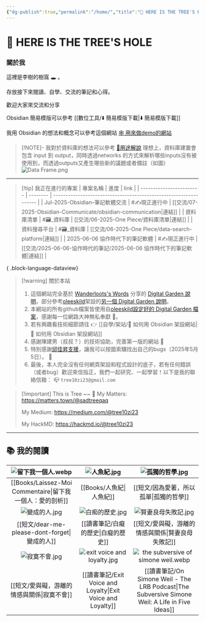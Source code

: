 ```yaml
---
{"dg-publish":true,"permalink":"/home/","title":"🌲 HERE IS THE TREE'S HOLE","tags":["DigitalGarden","obsidian","self_learing","website_design","gardenEntry"],"noteIcon":"3","created":"2025-05-06T02:37:02.000+08:00","updated":"2025-06-01T10:20:05.773+08:00"}
---
```



# 🌲 HERE IS THE TREE'S HOLE





### 關於我

這裡是李樹的樹窩 🕳️ 。

存放接下來閱讀、自學、交流的筆記和心得。

歡迎大家來交流和分享

Obsidian 簡易模版可以參考 [[數位工具/⬇️ 簡易模版下載\|⬇️ 簡易模版下載]]

我用 Obsidian 的想法和概念可以參考這個網站 [🕸️ 用來做demo的網站](https://dataframe-example.netlify.app)

> [!NOTE]- 我對於資料庫的想法可以參考 [🧪用途解說](https://dataframe-example.netlify.app/🧪%20用途解說/)
> 理想上，資料庫建置會包含 input 到 output，同時透過networks 的方式來解析哪些inputs沒有被使用到，而透過outputs又產生哪些新的議題或者備註（如圖）
> ![Data Frame.png](/img/user/img/Data%20Frame.png)


---


> [!tip] 我正在進行的專案
>  | 專案名稱                     | 進度       | link                                                              |
> | ------------------------ | -------- | ----------------------------------------------------------------- |
> | Jul-2025-Obsidian–筆記軟體交流 | #✍️現正進行中 | [[交流/07-2025-Obsidian-Communicate/obsidian-communication\|連結]] |
> | 資料庫清單                    | #🗃️_資料庫 | [[交流/06-2025-One Piece/資料庫清單\|連結]]                             |
> | 資料搜尋平台                   | #🗃️_資料庫 | [[交流/06-2025-One Piece/data-search-platform\|連結]]              |
> | 2025-06-06 協作時代下的筆記軟體    | #✍️現正進行中 | [[交流/2025-06-06-協作時代的筆記/2025-06-06 協作時代下的筆記軟體\|連結]]            |
> 
{ .block-language-dataview}



> [!warning] 關於本站
> 1. 這個網站完全基於 [Wanderloots's Words](https://wanderloots.xyz/) 分享的 [Digital Garden 說明](https://wanderloots.xyz/digital-garden/tutorials/how-to-publish-obsidian-notes-website-for-free-digital-garden-or-blog/)，部分參考[oleeskild](https://github.com/oleeskild/obsidian-digital-garden)架設的[另一個 Digital Garden 說明](https://dg-docs.ole.dev/)。 
> 2. 本網站的所有github檔案皆使用自[oleeskild設定好的 Digital Garden 檔案](https://github.com/oleeskild/digitalgarden)，感謝每一位網路大神無私奉獻 🙏。   
> 3. 若有興趣看技術細節請往 👉 [[自學/架站/🔖 如何用 Obsidian 架設網站\|🔖 如何用 Obsidian 架設網站]]
> 4. 感謝陳建男（叔叔？）的技術協助，完善第一版的網站 🥺
> 5. 特別感謝[邱佳昇支援](https://www.facebook.com/share/p/16YThn4q9h/)，讓我可以按圖索驥找出自己的bugs（2025年5月5日）。 🥳
> 6. 最後，本人完全沒有任何網頁架設和程式設計的底子，若有任何錯誤（或者bug）歡迎來信指正，我們一起研究、一起學習！以下是我的聯絡信箱：
>    📪 `tree10zi23@gmail.com`




> [!important] This is Tree ~~ 🎄
> My Matters: https://matters.town/@sadtreeqaq
> 
> My Medium: https://medium.com/@tree10zi23
> 
> My HackMD: https://hackmd.io/@tree10zi23


---

## 📚 我的閱讀



|             ![留下我一個人.webp](/img/user/img/%E7%95%99%E4%B8%8B%E6%88%91%E4%B8%80%E5%80%8B%E4%BA%BA.webp)             |          ![人魚紀.jpg](/img/user/img/%E4%BA%BA%E9%AD%9A%E7%B4%80.jpg)           |                                     ![孤獨的哲學.jpg](/img/user/img/%E5%AD%A4%E7%8D%A8%E7%9A%84%E5%93%B2%E5%AD%B8.jpg)                                     |
| :--------------------------------------: | :-----------------------------: | :------------------------------------------------------------------------------------: |
| [[Books/Laissez-Moi Commentaire\|留下我一個人：愛的剖析]] |             [[Books/人魚紀\|人魚紀]]             |                                  [[短文/因為愛著，所以孤單\|孤獨的哲學]]                                  |
|              ![變成的人.jpg](/img/user/img/%E8%AE%8A%E6%88%90%E7%9A%84%E4%BA%BA.jpg)               |         ![白痴的歷史.jpg](/img/user/img/%E7%99%BD%E7%97%B4%E7%9A%84%E6%AD%B7%E5%8F%B2.jpg)          |                                    ![賢妻良母失敗記.jpg](/img/user/img/%E8%B3%A2%E5%A6%BB%E8%89%AF%E6%AF%8D%E5%A4%B1%E6%95%97%E8%A8%98.jpg)                                    |
|         [[短文/dear-me-please-dont-forget\|變成的人]]          |            [[讀書筆記/白癡的歷史\|白癡的歷史]]            |                               [[短文/愛與礙，游離的情感與關係\|賢妻良母失敗記]]                                |
|              ![寂寞不會.jpg](/img/user/img/%E5%AF%82%E5%AF%9E%E4%B8%8D%E6%9C%83.jpg)               | ![exit voice and loyalty.jpg](/img/user/img/exit%20voice%20and%20loyalty.jpg) |                        ![the subversive of simone weil.webp](/img/user/img/the%20subversive%20of%20simone%20weil.webp)                         |
|          [[短文/愛與礙，游離的情感與關係\|寂寞不會]]          |   [[讀書筆記/Exit Voice and Loyalty\|Exit Voice and Loyalty]]    | [[讀書筆記/On Simone Weil - The LRB Podcast\|The Subversive Simone Weil: A Life in Five Ideas]] |



